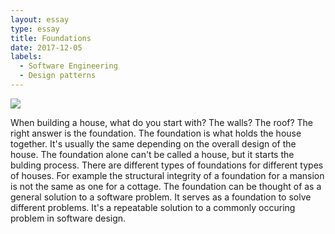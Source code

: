 ```yaml
---
layout: essay
type: essay
title: Foundations
date: 2017-12-05
labels:
  - Software Engineering
  - Design patterns
---
```


<img class="ui small right floated rounded image" src="https://www.thisoldhouse.com/sites/default/files/styles/social_share/public/migrated/tout-images/ground-up-foundations-x.jpg?itok=rZoIPEjz">

When building a house, what do you start with? The walls? The roof? The right answer is the foundation. The foundation is what holds the house together. It's usually the same depending on the overall design of the house. The foundation alone can't be called a house, but it starts the bulding process. There are different types of foundations for different types of houses. For example the structural integrity of a foundation for a mansion is not the same as one for a cottage. The foundation can be thought of as a general solution to a software problem. It serves as a foundation to solve different problems. It's a repeatable solution to a commonly occuring problem in software design. 
